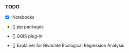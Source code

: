 ### TODO
- [X] Notebooks

- [] pip packages

- [] QGIS plug-in

- [] Explainer for Bivariate Ecological Regression Analysis
